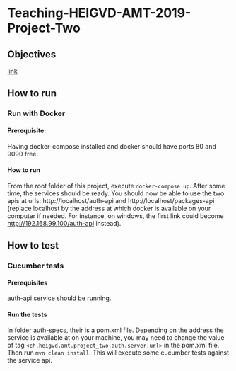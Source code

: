 # Teaching-HEIGVD-AMT-2019-Project-Two
## Objectives
[link](./doc/objectives.md)

## How to run

### Run with Docker
#### Prerequisite:
Having docker-compose installed and docker should have ports 80 and 9090 free.
#### How to run
From the root folder of this project, execute ```docker-compose up```. After some time, the services should be ready.
You should now be able to use the two apis at urls: http://localhost/auth-api and http://localhost/packages-api (replace localhost by the address at which docker is available on your computer if needed. For instance, on windows, the first link could become http://192.168.99.100/auth-api instead).

## How to test
### Cucumber tests
#### Prerequisites
auth-api service should be running.
#### Run the tests
In folder auth-specs, their is a pom.xml file. Depending on the address the service is available at on your machine, you may need to change the value of tag ```<ch.heigvd.amt.project_two.auth.server.url>``` in the pom.xml file.
Then run ```mvn clean install```. This will execute some cucumber tests against the service api.

